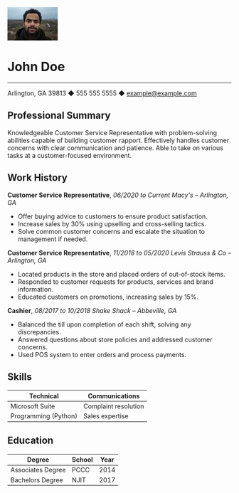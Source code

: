 ![johndoe](johndoe.jpeg)

# John Doe
____________________________________________________________________________________

Arlington, GA 39813 ◆ 555 555 5555 ◆ example@example.com

## Professional Summary

Knowledgeable Customer Service Representative with problem-solving abilities capable of building
customer rapport. Effectively handles customer concerns with clear communication and patience. Able to
take on various tasks at a customer-focused environment.

## Work History

**Customer Service Representative**, *06/2020 to Current
Macy's – Arlington,  GA*

- Offer buying advice to customers to ensure product satisfaction.
- Increase sales by 30% using upselling and cross-selling tactics.
- Solve common customer concerns and escalate the situation to management if needed.

**Customer Service Representative**, *11/2018 to 05/2020
Levis Strauss & Co – Arlington, GA*
- Located products in the store and placed orders of out-of-stock items.
- Responded to customer requests for products, services and brand information.
- Educated customers on promotions, increasing sales by 15%.

**Cashier**, *08/2017 to 10/2018
Shake Shack – Abbeville, GA*
- Balanced the till upon completion of each shift, solving any discrepancies.
- Answered questions about store policies and addressed customer concerns.
- Used POS system to enter orders and process payments.

## Skills
| Technical         | Communications       |
|-------------------|----------------------|
| Microsoft Suite   | Complaint resolution |
| Programming (Python) | Sales expertise  |

## Education
| Degree            | School | Year |
|-------------------|--------|------|
| Associates Degree | PCCC   | 2014 |
| Bachelors Degree  | NJIT   | 2017 |